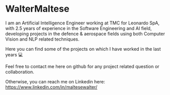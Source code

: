 # WalterMaltese
I am an Artificial Intelligence Engineer working at TMC for Leonardo SpA, 
with 2.5 years of experience in the Software Engineering and AI field, 
developing projects in the defence & aerospace fields using both Computer Vision and NLP related techniques.

Here you can find some of the projects on which I have worked in the last years 💻

Feel free to contact me here on github for any project related question or collaboration.

Otherwise, you can reach me on Linkedin here: https://www.linkedin.com/in/maltesewalter/
